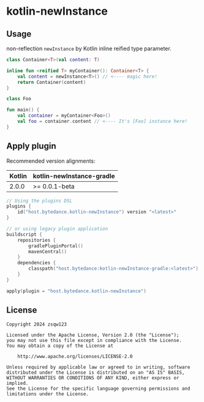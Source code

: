 # kotlin-newInstance

## Usage

non-reflection `newInstance` by Kotlin inline reified type parameter.

```kotlin
class Container<T>(val content: T)

inline fun <reified T> myContainer(): Container<T> {
    val content = newInstance<T>() // <---- magic here!
    return Container(content)
}

class Foo

fun main() {
    val container = myContainer<Foo>()
    val foo = container.content // <---- It's [Foo] instance here!
}
```

## Apply plugin

Recommended version alignments:

| Kotlin | kotlin-newInstance-gradle |
|--------|---------------------------|
| 2.0.0  | \>= 0.0.1-beta            |

```kotlin
// Using the plugins DSL
plugins {
    id("host.bytedance.kotlin-newInstance") version "<latest>"
}

// or using legacy plugin application
buildscript {
    repositories {
        gradlePluginPortal()
        mavenCentral()
    }
    dependencies {
        classpath("host.bytedance:kotlin-newInstance-gradle:<latest>")
    }
}

apply(plugin = "host.bytedance.kotlin-newInstance")
```

## License

```
Copyright 2024 zsqw123

Licensed under the Apache License, Version 2.0 (the "License");
you may not use this file except in compliance with the License.
You may obtain a copy of the License at

    http://www.apache.org/licenses/LICENSE-2.0

Unless required by applicable law or agreed to in writing, software
distributed under the License is distributed on an "AS IS" BASIS,
WITHOUT WARRANTIES OR CONDITIONS OF ANY KIND, either express or implied.
See the License for the specific language governing permissions and
limitations under the License.
```
